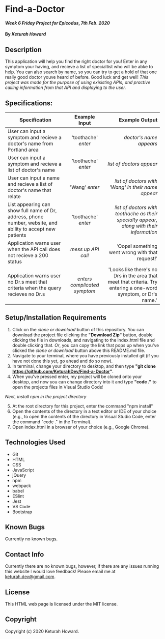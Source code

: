# Find-a-Doctor

#### _Week 6 Friday Project for Epicodus_, _7th Feb. 2020_

#### By _**Keturah Howard**_

## Description

This application will help you find the right doctor for you! Enter in any symptom your having, and recieve a list of specialtist who will be abke to help. You can also search by name, so you can try to get a hold of that one really good doctor youve heard of before. Good luck and get well! *This project was made for the purpose of using exisisting APIs, and practive calling information from that API and displaying to the user.*

## Specifications:


| Specification | Example Input | Example Output |
| ------------- |:-------------:| -------------------:|
| User can input a symptom and recieve a doctor's name from Portland area | 'toothache' *enter* | *doctor's name appears* |
| User can input a symptom and recieve a list of doctor's name | 'toothache' *enter* | *list of doctors appear* |
| User can input a name and recieve a list of doctor's name that relate | 'Wang' *enter* | *list of doctors with 'Wang' in their name appear* |
| List appearing can show full name of Dr, address, phone number, website, and ability to accept new patients | 'toothache' *enter* | *list of doctors with toothache as their specialty appear, along with their information* |
| Application warns user when the API call does not recieve a 200 status | *mess up API call* | 'Oops! something went wrong with that request!' |
| Application warns user no Dr.s meet that criteria when the query recieves no Dr.s | *enters complicated symptom* | 'Looks like there's no Drs in the area that meet that criteria. Try entering a one-word symptom, or Dr's name.' |




## Setup/Installation Requirements

  1. Click on the *clone or download* button of this repository. You can download the project file clicking the **"Download Zip"** button, double clicking the file in downloads, and navigating to the index.html file and double clicking that. *Or*, you can copy the link that pops up when you've clicked the *clone or download* button above this README.md file.
  2. Navigate to your terminal, where you have previously installed git (if you have not done this yet, go ahead and do so now).
  3. In terminal, change your directory to desktop, and then type **"git clone https://github.com/KeturahDev/Find-a-Doctor"**.
  4. When you've pressed enter, my project will be cloned onto your desktop, and now you can change directory into it and type **"code ."** to open the projects files in Visual Studio Code!

_Next, install npm in the project directory_

5. At the root directory for this project, enter the command "npm install"
6. Open the contents of the directory in a text editor or IDE of your choice (e.g., to open the contents of the directory in Visual Studio Code, enter the command "code ." in the Terminal).
7. Open index.html in a browser of your choice (e.g., Google Chrome).

## Technologies Used

* Git
* HTML
* CSS
* JavaScript
* jQuery
* npm
* webpack
* babel
* ESlint
* Jest
* VS Code
* Bootstrap

## Known Bugs
Currently no known bugs.

## Contact Info 
Currently there are no known bugs, however, if there are any issues running this website I would love feedback! Please email me at keturah.dev@gmail.com.

## License

This HTML web page is licensed under the MIT license.

## Copyright

Copyright (c) 2020 Keturah Howard.
